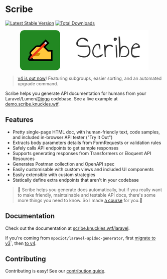 # Scribe

[![Latest Stable Version](https://poser.pugx.org/knuckleswtf/scribe/v/stable)](https://packagist.org/packages/knuckleswtf/scribe) [![Total Downloads](https://poser.pugx.org/knuckleswtf/scribe/downloads)](https://packagist.org/packages/knuckleswtf/scribe)

<p align="center">
  <img src="logo-scribe.png"><br>
</p>


> [v4 is out now](https://scribe.knuckles.wtf/blog/laravel-v4)! Featuring subgroups, easier sorting, and an automated upgrade command.

Scribe helps you generate API documentation for humans from your Laravel/Lumen/[Dingo](https://github.com/dingo/api) codebase. See a live example at [demo.scribe.knuckles.wtf](https://demo.scribe.knuckles.wtf).

## Features
- Pretty single-page HTML doc, with human-friendly text, code samples, and included in-browser API tester ("Try It Out")
- Extracts body parameters details from FormRequests or validation rules
- Safely calls API endpoints to get sample responses
- Supports generating responses from Transformers or Eloquent API Resources
- Generates Postman collection and OpenAPI spec
- Easily customisable with custom views and included UI components
- Easily extensible with custom strategies
- Statically define extra endpoints that aren't in your codebase

> 👋 Scribe helps you generate docs automatically, but if you really want to make friendly, maintainable and testable API docs, there's some more things you need to know. So I made [a course](https://apidocsfordevs.com?utm_source=scribe-laravel&utm_medium=referral&utm_campaign=none) for you.🤗

## Documentation
Check out the documentation at [scribe.knuckles.wtf/laravel](http://scribe.knuckles.wtf/laravel).

If you're coming from `mpociot/laravel-apidoc-generator`, first [migrate to v3](http://scribe.knuckles.wtf/blog/laravel/3.x/migrating-apidoc)`, then [to v4](http://scribe.knuckles.wtf/blog/laravel/migrating-v4).

## Contributing
Contributing is easy! See our [contribution guide](https://scribe.knuckles.wtf/laravel/contributing).
